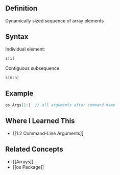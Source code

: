 ## Definition

Dynamically sized sequence of array elements

## Syntax

Individual element:

```go
s[i]
```

Contiguous subsequence:

```go
s[m:n]
```

## Example

```go
os.Args[1:]  // all arguments after command name
```

## Where I Learned This

- [[1.2 Command-Line Arguments]]

## Related Concepts

- [[Arrays]]
- [[os Package]]